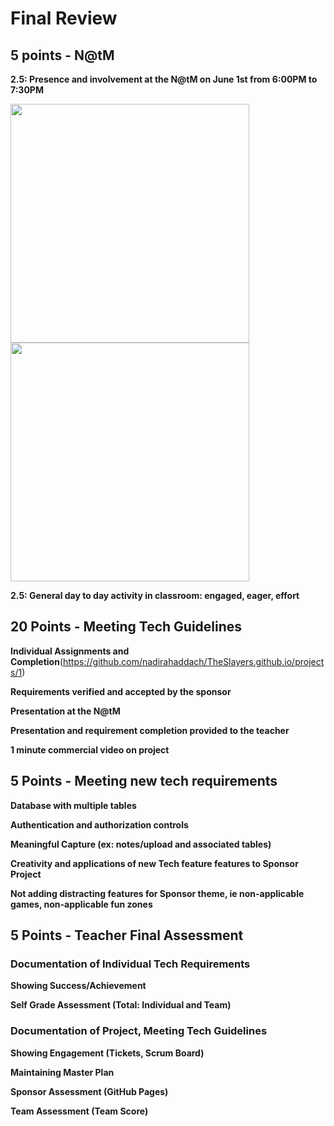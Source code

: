 # Final Review

## 5 points - N@tM

**2.5: Presence and involvement at the N@tM on June 1st from 6:00PM to 7:30PM**

<p align=“center”>
  
 <img width="382" src="https://user-images.githubusercontent.com/89223568/171725906-209a3645-1dad-4e59-be6f-664970a0a6fb.jpg">
  
   <img width="382" src="https://user-images.githubusercontent.com/89223568/172177638-e9b5b44e-7eac-4272-8c7d-febad931dbd2.jpg">

</p>
                
**2.5: General day to day activity in classroom: engaged, eager, effort**



## 20 Points - Meeting Tech Guidelines

**Individual Assignments and Completion**(https://github.com/nadirahaddach/TheSlayers.github.io/projects/1)

**Requirements verified and accepted by the sponsor**

**Presentation at the N@tM**

**Presentation and requirement completion provided to the teacher**

**1 minute commercial video on project**



## 5 Points - Meeting new tech requirements

**Database with multiple tables**

**Authentication and authorization controls**

**Meaningful Capture (ex: notes/upload and associated tables)**

**Creativity and applications of new Tech feature features to Sponsor Project**

**Not adding distracting features for Sponsor theme, ie non-applicable games, non-applicable fun zones**


## 5 Points - Teacher Final Assessment

### Documentation of Individual Tech Requirements

**Showing Success/Achievement**

**Self Grade Assessment (Total: Individual and Team)**

### Documentation of Project, Meeting Tech Guidelines
**Showing Engagement (Tickets, Scrum Board)**

**Maintaining Master Plan**

**Sponsor Assessment (GitHub Pages)**

**Team Assessment (Team Score)**

